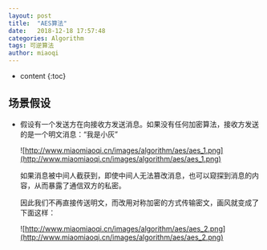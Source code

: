 ```yaml
---
layout: post
title:  "AES算法"
date:   2018-12-18 17:57:48
categories: Algorithm
tags: 可逆算法
author: miaoqi
---
```


* content
{:toc} 
## 场景假设

* 假设有一个发送方在向接收方发送消息。如果没有任何加密算法，接收方发送的是一个明文消息：“我是小灰”

	![http://www.miaomiaoqi.cn/images/algorithm/aes/aes_1.png](http://www.miaomiaoqi.cn/images/algorithm/aes/aes_1.png)

	如果消息被中间人截获到，即使中间人无法篡改消息，也可以窥探到消息的内容，从而暴露了通信双方的私密。

	因此我们不再直接传送明文，而改用对称加密的方式传输密文，画风就变成了下面这样：

	![http://www.miaomiaoqi.cn/images/algorithm/aes/aes_2.png](http://www.miaomiaoqi.cn/images/algorithm/aes/aes_2.png)